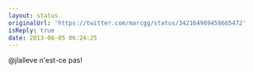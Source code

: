 ```yaml
---
layout: status
originalUrl: 'https://twitter.com/marcgg/status/342164989458665472'
isReply: true
date: 2013-06-05 06:24:25
---
```


@jlalleve n'est-ce pas!
